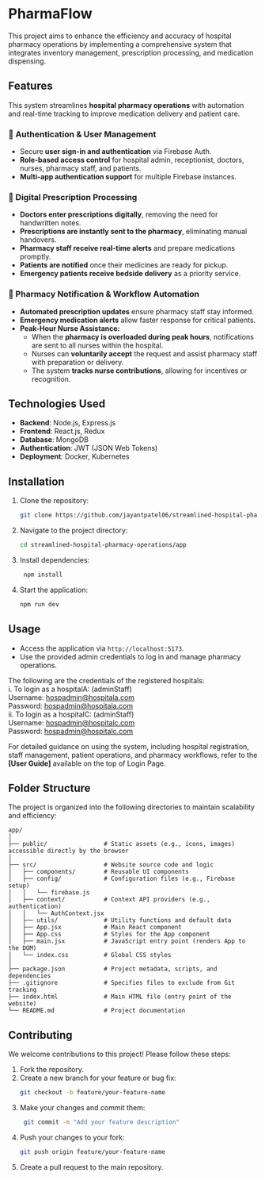 
# PharmaFlow
This project aims to enhance the efficiency and accuracy of hospital pharmacy operations by implementing a comprehensive system that integrates inventory management, prescription processing, and medication dispensing.

## Features
This system streamlines **hospital pharmacy operations** with automation and real-time tracking to improve medication delivery and patient care.

### 🔹 Authentication & User Management
- Secure **user sign-in and authentication** via Firebase Auth.
- **Role-based access control** for hospital admin, receptionist, doctors, nurses, pharmacy staff, and patients.
- **Multi-app authentication support** for multiple Firebase instances.

### 🔹 Digital Prescription Processing
- **Doctors enter prescriptions digitally**, removing the need for handwritten notes.
- **Prescriptions are instantly sent to the pharmacy**, eliminating manual handovers.
- **Pharmacy staff receive real-time alerts** and prepare medications promptly.
- **Patients are notified** once their medicines are ready for pickup.
- **Emergency patients receive bedside delivery** as a priority service.

### 🔹 Pharmacy Notification & Workflow Automation
- **Automated prescription updates** ensure pharmacy staff stay informed.
- **Emergency medication alerts** allow faster response for critical patients.
- **Peak-Hour Nurse Assistance:**  
  - When the **pharmacy is overloaded during peak hours**, notifications are sent to all nurses within the hospital.
  - Nurses can **voluntarily accept** the request and assist pharmacy staff with preparation or delivery.
  - The system **tracks nurse contributions**, allowing for incentives or recognition.

## Technologies Used
- **Backend**: Node.js, Express.js
- **Frontend**: React.js, Redux
- **Database**: MongoDB
- **Authentication**: JWT (JSON Web Tokens)
- **Deployment**: Docker, Kubernetes
## Installation
1. Clone the repository:
   ```bash
   git clone https://github.com/jayantpatel06/streamlined-hospital-pharmacy-operations.git
    ```
2. Navigate to the project directory:
   ```bash
   cd streamlined-hospital-pharmacy-operations/app
   ```
3. Install dependencies:
   ```bash
    npm install
    ```
4. Start the application:
    ```bash
    npm run dev
    ```
## Usage
- Access the application via `http://localhost:5173`.
- Use the provided admin credentials to log in and manage pharmacy operations.  <br>

The following are the credentials of the registered hospitals:<br>
i. To login as a hospitalA: (adminStaff) <br>
   Username: hospadmin@hospitala.com <br>
   Password: hospadmin@hospitala.com <br>
ii. To login as a hospitalC: (adminStaff) <br>
   Username: hospadmin@hospitalc.com <br>
   Password: hospadmin@hospitalc.com <br>

For detailed guidance on using the system, including hospital registration, staff management, patient operations, and pharmacy workflows, refer to the **[User Guide]** available on the top of Login Page.

## Folder Structure
The project is organized into the following directories to maintain scalability and efficiency:
```
app/
│
├── public/                # Static assets (e.g., icons, images) accessible directly by the browser
│
├── src/                   # Website source code and logic
│   ├── components/        # Reusable UI components
│   ├── config/            # Configuration files (e.g., Firebase setup)
│   │   └── firebase.js
│   ├── context/           # Context API providers (e.g., authentication)
│   │   └── AuthContext.jsx
│   ├── utils/             # Utility functions and default data
│   ├── App.jsx            # Main React component
│   ├── App.css            # Styles for the App component
│   ├── main.jsx           # JavaScript entry point (renders App to the DOM)
│   └── index.css          # Global CSS styles
│
├── package.json           # Project metadata, scripts, and dependencies
├── .gitignore             # Specifies files to exclude from Git tracking
├── index.html             # Main HTML file (entry point of the website)
└── README.md              # Project documentation

```

## Contributing
We welcome contributions to this project! Please follow these steps:
1. Fork the repository.
2. Create a new branch for your feature or bug fix:
   ```bash
   git checkout -b feature/your-feature-name
   ```
3. Make your changes and commit them:
   ```bash
    git commit -m "Add your feature description"
    ```
4. Push your changes to your fork:
    ```bash
    git push origin feature/your-feature-name
    ``` 
5. Create a pull request to the main repository.
